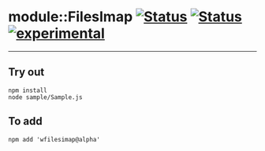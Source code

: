 
# module::FilesImap [![Status](https://img.shields.io/circleci/build/github/Wandalen/wFilesImap?label=Test&logo=Test)](https://circleci.com/gh/Wandalen/wFilesImap) [![Status](https://github.com/Wandalen/wFilesImap/workflows/Test/badge.svg)](https://github.com/Wandalen/wFilesImap/actions?query=workflow%3ATest) [![experimental](https://img.shields.io/badge/stability-experimental-orange.svg)](https://github.com/emersion/stability-badges#experimental)

___

## Try out
```
npm install
node sample/Sample.js
```

## To add
```
npm add 'wfilesimap@alpha'
```

